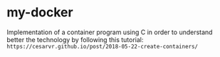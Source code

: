 # my-docker
Implementation of a container program using C in order to understand better the technology by following this tutorial: `https://cesarvr.github.io/post/2018-05-22-create-containers/`
